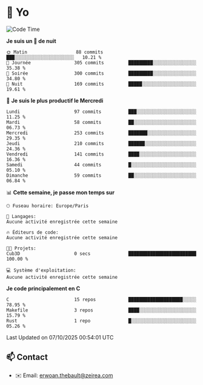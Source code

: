 # 👋 Yo

<!--START_SECTION:waka-->
![Code Time](http://img.shields.io/badge/Code%20Time-233%20hrs%2014%20mins-blue)

**Je suis un 🦉 de nuit** 

```text
🌞 Matin                  88 commits          ███░░░░░░░░░░░░░░░░░░░░░░   10.21 % 
🌆 Journée                305 commits         █████████░░░░░░░░░░░░░░░░   35.38 % 
🌃 Soirée                 300 commits         █████████░░░░░░░░░░░░░░░░   34.80 % 
🌙 Nuit                   169 commits         █████░░░░░░░░░░░░░░░░░░░░   19.61 % 
```
📅 **Je suis le plus productif le Mercredi** 

```text
Lundi                    97 commits          ███░░░░░░░░░░░░░░░░░░░░░░   11.25 % 
Mardi                    58 commits          ██░░░░░░░░░░░░░░░░░░░░░░░   06.73 % 
Mercredi                 253 commits         ███████░░░░░░░░░░░░░░░░░░   29.35 % 
Jeudi                    210 commits         ██████░░░░░░░░░░░░░░░░░░░   24.36 % 
Vendredi                 141 commits         ████░░░░░░░░░░░░░░░░░░░░░   16.36 % 
Samedi                   44 commits          █░░░░░░░░░░░░░░░░░░░░░░░░   05.10 % 
Dimanche                 59 commits          ██░░░░░░░░░░░░░░░░░░░░░░░   06.84 % 
```


📊 **Cette semaine, je passe mon temps sur** 

```text
🕑︎ Fuseau horaire: Europe/Paris

💬 Langages: 
Aucune activité enregistrée cette semaine

🔥 Éditeurs de code: 
Aucune activité enregistrée cette semaine

🐱‍💻 Projets: 
Cub3D                    0 secs              █████████████████████████   100.00 % 

💻 Système d'exploitation: 
Aucune activité enregistrée cette semaine
```

**Je code principalement en C** 

```text
C                        15 repos            ████████████████████░░░░░   78.95 % 
Makefile                 3 repos             ████░░░░░░░░░░░░░░░░░░░░░   15.79 % 
Rust                     1 repo              █░░░░░░░░░░░░░░░░░░░░░░░░   05.26 % 
```




 Last Updated on 07/10/2025 00:54:01 UTC
<!--END_SECTION:waka-->

## 📫 Contact

- ✉️ Email: erwoan.thebault@zeirea.com
